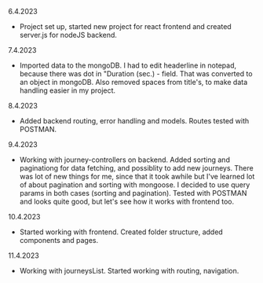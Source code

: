 
6.4.2023 
  - Project set up, started new project for react frontend and created server.js for nodeJS backend.

7.4.2023 
  - Imported data to the mongoDB. I had to edit headerline in notepad, because there was dot in "Duration (sec.) - field. That was converted to an object in mongoDB.       Also removed spaces from title's, to make data handling easier in my project.

8.4.2023
  - Added backend routing, error handling and models. Routes tested with POSTMAN.
  
9.4.2023
  - Working with journey-controllers on backend. Added sorting and paginationg for data fetching, and possiblity to add new journeys. There was lot of new things for       me, since that it took awhile but I've learned lot of about pagination and sorting with mongoose. I decided to use query params in both cases (sorting and             pagination). Tested with POSTMAN and looks quite good, but let's see how it works with frontend too.

10.4.2023
  - Started working with frontend. Created folder structure, added components and pages. 

11.4.2023
  - Working with journeysList. Started working with routing, navigation.
